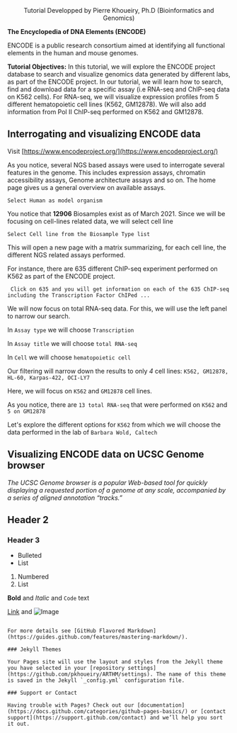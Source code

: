 <div align="center">Tutorial Developped by Pierre Khoueiry, Ph.D (Bioinformatics and Genomics)</div>


**The Encyclopedia of DNA Elements (ENCODE)**

ENCODE is a public research consortium aimed at identifying all functional elements in the human and mouse genomes.

**Tutorial Objectives:**
    In this tutorial, we will explore the ENCODE project database to search and 
    visualize genomics data generated by different labs, as part of the ENCODE project.
    In our tutorial, we will learn how to search, find and download data for a specific assay (i.e RNA-seq and ChIP-seq data on K562 cells).
    For RNA-seq, we will visualize expression profiles from 5 different hematopoietic cell lines (K562, GM12878).
    We will also add information from Pol II ChIP-seq performed on K562 and GM12878.


## Interrogating and visualizing ENCODE data

Visit [https://www.encodeproject.org/](https://www.encodeproject.org/)

As you notice, several NGS based assays were used to interrogate several features in the genome. This includes expression assays, chromatin accessibility assays, Genome architecture assays and so on.
The home page gives us a general overview on available assays. 

```Select Human as model organism```

You notice that **12906** Biosamples exist as of March 2021. Since we will be focusing on cell-lines related data, we will select cell line

```Select Cell line from the Biosample Type list```

This will open a new page with a matrix summarizing, for each cell line, the different NGS related assays performed.

For instance, there are 635 different ChIP-seq experiment performed on K562 as part of the ENCODE project.

``` Click on 635 and you will get information on each of the 635 ChIP-seq including the Transcription Factor ChIPed ...```

We will now focus on total RNA-seq data. For this, we will use the left panel to narrow our search. 

In ```Assay type``` we will choose ```Transcription```

In ```Assay title``` we will choose ```total RNA-seq```

In ```Cell``` we will choose ```hematopoietic cell```

Our filtering will narrow down the results to only *4* cell lines: ```K562, GM12878, HL-60, Karpas-422, OCI-LY7```

Here, we will focus on ```K562``` and ```GM12878``` cell lines.

As you notice, there are  ```13 total RNA-seq``` that were performed on ```K562``` and ```5 on GM12878```

Let's explore the different options for ```K562``` from which we will choose the data performed in the lab of ```Barbara Wold, Caltech```


## Visualizing ENCODE data on UCSC Genome browser

_The UCSC Genome browser is a popular Web-based tool for quickly displaying a requested portion of a genome at any scale, accompanied by a series of aligned annotation “tracks.”_






## Header 2
### Header 3

- Bulleted
- List

1. Numbered
2. List

**Bold** and _Italic_ and `Code` text

[Link](url) and ![Image](src)
```

For more details see [GitHub Flavored Markdown](https://guides.github.com/features/mastering-markdown/).

### Jekyll Themes

Your Pages site will use the layout and styles from the Jekyll theme you have selected in your [repository settings](https://github.com/pkhoueiry/ARTHM/settings). The name of this theme is saved in the Jekyll `_config.yml` configuration file.

### Support or Contact

Having trouble with Pages? Check out our [documentation](https://docs.github.com/categories/github-pages-basics/) or [contact support](https://support.github.com/contact) and we’ll help you sort it out.
